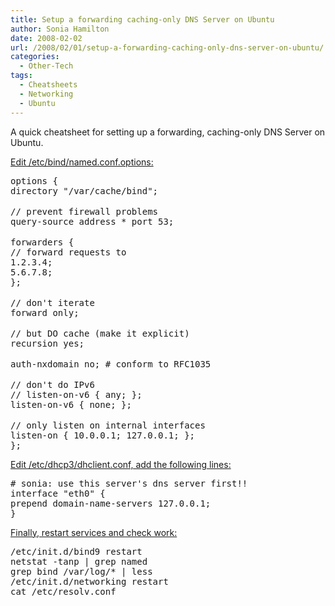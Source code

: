 ```yaml
---
title: Setup a forwarding caching-only DNS Server on Ubuntu
author: Sonia Hamilton
date: 2008-02-02
url: /2008/02/01/setup-a-forwarding-caching-only-dns-server-on-ubuntu/
categories:
  - Other-Tech
tags:
  - Cheatsheets
  - Networking
  - Ubuntu
---
```

A quick cheatsheet for setting up a forwarding, caching-only DNS Server on Ubuntu.<!--more-->

<u>Edit /etc/bind/named.conf.options:</u>

<tt>options {</tt>  
<tt> directory "/var/cache/bind";</tt>  
<tt></tt>  
<tt> // prevent firewall problems</tt>  
<tt> query-source address * port 53;</tt>  
<tt></tt>  
<tt> forwarders {</tt>  
<tt> // forward requests to</tt>  
<tt> 1.2.3.4;</tt>  
<tt> 5.6.7.8;</tt>  
<tt> };</tt>  
<tt></tt>  
<tt> // don't iterate</tt>  
<tt> forward only;</tt>  
<tt></tt>  
<tt> // but DO cache (make it explicit)</tt>  
<tt> recursion yes;</tt>  
<tt></tt>  
<tt> auth-nxdomain no; # conform to RFC1035</tt>  
<tt></tt>  
<tt> // don't do IPv6</tt>  
<tt> // listen-on-v6 { any; };</tt>  
<tt> listen-on-v6 { none; };</tt>  
<tt></tt>  
<tt> // only listen on internal interfaces</tt>  
<tt> listen-on { 10.0.0.1; 127.0.0.1; };</tt>  
<tt>};</tt>

<u>Edit /etc/dhcp3/dhclient.conf, add the following lines:</u>

<tt># sonia: use this server's dns server first!!</tt>  
<tt>interface "eth0" {</tt>  
<tt> prepend domain-name-servers 127.0.0.1;</tt>  
<tt>}</tt>

<u>Finally, restart services and check work:</u>

<tt>/etc/init.d/bind9 restart</tt>  
<tt>netstat -tanp | grep named</tt>  
<tt>grep bind /var/log/* | less</tt>  
<tt>/etc/init.d/networking restart</tt>  
<tt>cat /etc/resolv.conf</tt>
